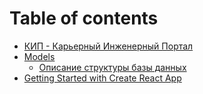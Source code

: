 # Table of contents

* [КИП - Карьерный Инженерный Портал](README.md)
* [Models](models/README.md)
  * [Описание структуры базы данных](models/database.md)
* [Getting Started with Create React App](client.md)

